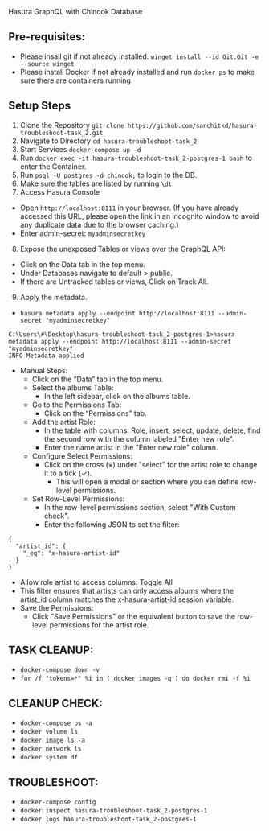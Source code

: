 Hasura GraphQL with Chinook Database

## Pre-requisites:
- Please insall git if not already installed. `winget install --id Git.Git -e --source winget`
- Please install Docker if not already installed and run `docker ps` to make sure there are containers running.

## Setup Steps
1. Clone the Repository
`git clone https://github.com/sanchitkd/hasura-troubleshoot-task_2.git`
2. Navigate to Directory
`cd hasura-troubleshoot-task_2`
3. Start Services
`docker-compose up -d`
4. Run `docker exec -it hasura-troubleshoot-task_2-postgres-1 bash` to enter the Container. 
5. Run `psql -U postgres -d chinook;` to login to the DB.
6. Make sure the tables are listed by running `\dt`.
7. Access Hasura Console
  - Open `http://localhost:8111` in your browser. (If you have already accessed this URL, please open the link in an incognito window to avoid any duplicate data due to the browser caching.)
  - Enter admin-secret: `myadminsecretkey`
8. Expose the unexposed Tables or views over the GraphQL API:
  - Click on the Data tab in the top menu.
  - Under Databases navigate to default > public.
  - If there are Untracked tables or views, Click on Track All.
9. Apply the metadata.
- `hasura metadata apply --endpoint http://localhost:8111 --admin-secret "myadminsecretkey"`
```
C:\Users\#\Desktop\hasura-troubleshoot-task_2-postgres-1>hasura metadata apply --endpoint http://localhost:8111 --admin-secret "myadminsecretkey"
INFO Metadata applied
```
- Manual Steps:
  - Click on the “Data” tab in the top menu.
  - Select the albums Table:
    - In the left sidebar, click on the albums table.
  - Go to the Permissions Tab:
    - Click on the “Permissions” tab.
  - Add the artist Role:
    - In the table with columns: Role, insert, select, update, delete, find the second row with the column labeled "Enter new role".
    - Enter the name artist in the "Enter new role" column.
  - Configure Select Permissions:
    - Click on the cross (×) under "select" for the artist role to change it to a tick (✓).
	  - This will open a modal or section where you can define row-level permissions.
  - Set Row-Level Permissions:
    - In the row-level permissions section, select "With Custom check".
    - Enter the following JSON to set the filter:
```
{
  "artist_id": {
    "_eq": "x-hasura-artist-id"
  }
}
```
  - Allow role artist to access columns: Toggle All
  - This filter ensures that artists can only access albums where the artist_id column matches the x-hasura-artist-id session variable.
  - Save the Permissions:
    - Click "Save Permissions" or the equivalent button to save the row-level permissions for the artist role.

## TASK CLEANUP:
- `docker-compose down -v`
- `for /f "tokens=*" %i in ('docker images -q') do docker rmi -f %i`
## CLEANUP CHECK:
- `docker-compose ps -a`
- `docker volume ls`
- `docker image ls -a`
- `docker network ls`
- `docker system df`
## TROUBLESHOOT:
- `docker-compose config`
- `docker inspect hasura-troubleshoot-task_2-postgres-1`
- `docker logs hasura-troubleshoot-task_2-postgres-1`
